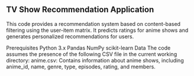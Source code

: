 ## TV Show Recommendation Application

This code provides a recommendation system based on content-based filtering using the user-item matrix. It predicts ratings for anime shows and generates personalized recommendations for users.

Prerequisites
Python 3.x
Pandas
NumPy
scikit-learn
Data
The code assumes the presence of the following CSV file in the current working directory:
anime.csv: Contains information about anime shows, including anime_id, name, genre, type, episodes, rating, and members.


